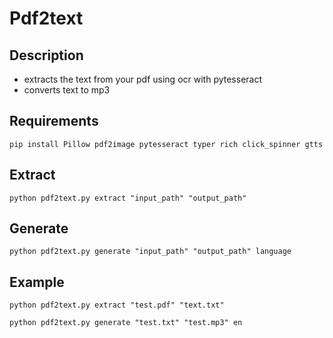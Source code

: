 # Pdf2text

## Description
- extracts the text from your pdf using ocr with pytesseract
- converts text to mp3

## Requirements
```pip install Pillow pdf2image pytesseract typer rich click_spinner gtts```

## Extract
``` python pdf2text.py extract "input_path" "output_path" ```


## Generate
``` python pdf2text.py generate "input_path" "output_path" language ```

## Example
``` python pdf2text.py extract "test.pdf" "text.txt" ```


``` python pdf2text.py generate "test.txt" "test.mp3" en ```
